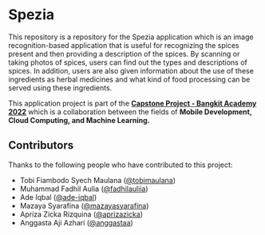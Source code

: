 # Spezia
This repository is a repository for the Spezia application which is an image recognition-based application that is useful for recognizing the spices present and then providing a description of the spices. 
By scanning or taking photos of spices, users can find out the types and descriptions of spices. In addition, users are also given information about the use of these ingredients as herbal medicines and what kind of food processing can be served using these ingredients.

This application project is part of the **[Capstone Project - Bangkit Academy 2022](https://grow.google/intl/id_id/bangkit/)** which is a collaboration between the fields of **Mobile Development, Cloud Computing, and Machine Learning.**

## Contributors

Thanks to the following people who have contributed to this project:

* Tobi Fiambodo Syech Maulana ([@tobimaulana](https://github.com/tobimaulana))
* Muhammad Fadhil Aulia ([@fadhilauliia](https://github.com/fadhilauliia))
* Ade Iqbal ([@ade-iqbal](https://github.com/ade-iqbal))
* Mazaya Syarafina ([@mazayasyarafina](https://github.com/ayyasyaraf))
* Apriza Zicka Rizquina ([@aprizazicka](https://github.com/aprizazicka))
* Anggasta Aji Azhari ([@anggastaa](https://github.com/anggastaa))
